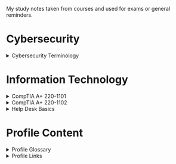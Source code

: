 My study notes taken from courses and used for exams or general reminders.

# Cybersecurity
<details> 
  <summary> Cybersecurity Terminology </summary>

- Jobs 
  
- Threats 
  - Threat Actors 
  - Types of Attacks 
  - Other 
  
- Defenses 
  - Automated 
  - Operations 
  - Frameworks & Standards 
  
- Tools 
  - Job Specific 
  - General 
  - Software
</details>

# Information Technology
<details> 
  <summary> CompTIA A+ 220-1101 </summary>
  
- Laptop Hardware
  - Laptop Hardware 
  - Laptop Batteries 
  - Laptop Keys 
  - Laptop Memory 
  - Replacing Laptop Storage 
  - 802.11 Wireless and Bluetooth 
  - Mini PCIe 
  - Mini PCI Express 
  - Biometrics 
  - NFC (Near-field Communication)
  
- Laptop Displays 
  - LCD Displays 
  - Types of Displays 
  - OLED Displays 
  - Wireless Displays 
  - Webcam 
  - Backlight 
  - Inverters 
  - Digitizers 
  
- Connecting Mobile Device
  - Introduction 
  - USB 
  - USBC 
  - Lightning 
  - Connectors 
  - Serial 
  - NFC 
  - Bluetooth 
  - Wi-Fi Hotspot 
  
- Mobile Device Accessories 
  - Intro 
  - Active Stylus 
  - Drawing Pad 
  - Trackpad 
  - Headsets 
  - Speakers 
  - Camera / Webcam 
  - Docking Station 
  - Port Replicator 
  
- Cellular Standards
  - Cellular Standards 
  - GSM 
  - CDMA 
  - LTE 
  - PRL 
  - Wi-Fi Hotspot 
  
- Mobile Device Connectivity
  - Bluetooth Pairing 
  - GPS 
  - MDM 
  
- Mobile Device Configurations
  - Configuring a Mobile Device 
  - Microsoft 365 
  - Synchronizing Data 
  
- Introduction to IP
  - A Series of Moving Vans 
  - IP (Internet Protocol) 
  - TCP and UDP 
  - TCP (Transmission Control Protocol) 
  - Speedy Delivery 
  - Lots of Ports 
  - Port Numbers 
  - Ports on the Network 
  
- Common Network Ports 
  - Port Numbers 
  - Telnet 
  - SMTP (Simple Main Transfer Protocol) 
  - DHCP (Dynamic Host Configuration Protocol) 
  - HTTP and HTTPS 
  - POP3 / IMAP 
  - SNMP (Simple Network Management Protocol) 
  - RDP (Remote Desktop Protocol) 
  
- Network Devices 
  
- Software Defined Networking 
  
- Wireless Network Standards 
  
- Wireless Network Technologies 
  
- Network Services 
  
- IPv4 and IPv6 
  
- Assigning IP Addresses 
  
- DNS Configuration 
  
- DNCP Configuration 
  
- VLANs and VPNS 
  
- Internet Connection Types 
  
- Network Types 
  
- Network Tools 
  
- Network Cables 
  
- Optical Fiber 
  
- 586A and 568B Colours 
  
- Peripheral Cables 
  
- Video Cables 
  
- SATA Device Cables 
  
- SCSI Device Cables 
  
- PATA Device Cables 
  
- Adapters and Converters 
  
- Copper Connectors 
  
- Fiber Connectors 
  
- An Overview of Memory 
  
- Memory Technologies 
  
- Storage Devices 
  
- RAID 
  
- Motherboard Form Factors 
  
- Motherboard Expansion Slots
  
- Motherboard Connectors 
  
- Motherboard Compatibility 
  
- The BIOS 
  
- BIOS Settings 
  
- CPU Features 
  
- Expansion Cards 
  
- Cooling 
  
- Computer Power 
  
- Multifunction Devices 
  
- Laser Printers 
  
- Laser Printer Maintenance 
  
- Inkjet Printer 
  
- Inkjet Printer Maintenance 
  
- Thermal Printers 
  
- Thermal Printer Maintenance 
  
- Impact Printers 
  
- Impact Printer Maintenace 
  
- 3D Printers 
  
- Cloud Models 
  
- Cloud Characteristics 
  
- Client-side Virtualization 
  
- How to Troubleshoot 
  
- Troubleshooting Common Hardware Problems 
  
- Troubleshooting Storage Devices 
  
- Troubleshooting Video and Display Issues 
  
- Troubleshooting Mobile Devices 
  
- Troubleshooting Printers 
  
- Troubleshooting Networks 
</details>
  
<details> 
  <summary> CompTIA A+ 220-1102 </summary>

- An Overview of Windows
  
- Windows Features 
  
- Windows Upgrades 
  
- Windows Command Line Tools 
  
- The Windows Network Command Line 
  
- Task Manager 
  
- The Microsoft Management Console 
  
- Additional Windows Tools 
  
- Windows Control Panel 
  
- Windows Settings 
  
- Windows Network Technologies 
  
- Configuring Windows Firewall 
  
- Windows IP Address Configuration 
  
- Windows Network Connections 
  
- Installing Applications 
  
- Operating Systems Overview 
  
- Fire Systems 
  
- Installing Operating Systems 
  
- Upgrading Windows 
  
- macOS Overview 
  
- macOS System Preferences 
  
- macOS Features 
  
- Linux Commands 
  
- Linux Features 
  
- Physical Security 
  
- Physical Security for Staff 
  
- Logical Security 
  
- Active Directory 
  
- Wireless Encryption 
  
- Authentication Methods 
  
- Malware 
  
- Anti-Malware Tools 
  
- Social Engineering 
  
- Denial of Service 
  
- Zero-Day Attacks 
  
- On-Path attacks 
  
- Password Attacks 
  
- Insider Threats 
  
- SQL Injection 
  
- Cross-site Scripting 
  
- Security Vulnerabilities 
  
- Defender Antivirus 
  
- Windows Firewall 
  
- Windows Security Settings
  
- Security Best Practices 
  
- Mobile Device Security 
  
- Data Destruction 
  
- Securing a SOHO Network 
  
- Browser Security 
  
- Troubleshooting Windows 
  
- Troubleshooting Solutions 
  
- Troubleshooting Security Issues 
  
- Removing Malware 
  
- Troubleshooting Mobile Devices 
  
- Troubleshooting Mobile Device Security 
  
- Ticketing Systems 
  
- Asset Management
  
- Document Types 
  
- Change Mangement 
  
- Managing Backups 
  
- Managing Electrostatic Discharge 
  
- Safety Procedures 
  
- Enviromental Impacts 
  
- Privacy, Licensing and Policies 
 
- Communicaton 
  
- Professionalism 
  
- Scripting Languages
  
- Scripting Use Cases 
  
- Remote Access 
</details> 
  
<details> 
  <summary> Help Desk Basics </summary>
  
- Ticketing System 
  - How to Create a New Ticket 
  - How to Write Knowledge Base Documentation 
  
- Virtualization 
  - Hyper-V Usage 
  
- Remote Access 
  - How to remote in on Zoom 
  
- Active Directory 
  - Setup for Server 2019 
  - How to Add Users 
  
- Networking Terminology 
</details> 

# Profile Content
<details>
  <summary> Profile Glossary </summary>
  
- Programing Languages
  - Assembly
  - JavaScript
  - Python
  - SQL
  - TypeScript
  - Nix
  
- Markup Languages
  - HTML 5
  - Markdown
  - XML
  
- Serialization
  - JSON
  - YAML
  
- Styling
  - Bootstrap
  - CSS3
  - SASS
  - Tailwind CSS
  
- JavaScript Framework
  - Express.js
  - jQuery
  - Next.js
  
- JavaScript Runtime Environment
  - Node.js
  
- JavaScript Libraries
  - Kaboom.js
  - React.js
  - Redux.js
  
- JavaScript Bundlers
  - esbuild
  - webpack
  
- Cross-platform
  - Electron.js
  - React Native
  
- Python Libraries
  - Pandas
  - Pygame
  
- Package Mangers
  - NPM
  - PyPi
  
- Testing Frameworks
  - Jest
  - PyUnit
  
- Application Security Platform
  - LGTM
  - SNYK
  
- Version Control
  - Git
  
- Version Control System
  - GitHub
  
- Command-Line
  - GNU Bash
  - PowerShell
  
- Integrated Development Environment
  - Pycharm
  - Replit
  - Virtual Studio Code
  
- Text Editor
  - GNU Nano
  - VIM
  - Visual Studio Code
  
- Interactive Computing Platform
  - Jupyter Notebook
  
- NoSQL Database
  - MongoDB
  
- Relational Database Management System
  - Microsoft SQL Server
  - MySQL
  - PostgreSQL
  
- Continuous Integration
  - Circle CI
  - GitHub Actions
  - Gradle
   - Jenkins
  - Travis CI
  - Webapp.io
  
- Container
  - Docker
  
- Container Orchestration
  - Kubernetes
  
- Configuration Management
  - Ansible
  
- Provisioning
  - Terraform
  
- Monitoring System
  - Nagios
  - Prometheus
  
- Log Management
  - Elastic Stack
  
- Distributed Tracing Tools
  - Jaeger
  
- Service Mesh
  - Istio
  
- Message-Broker
  - RabbitMQ
  
- Issue Tracking
  - Jira
  - Spiceworks
  
- Web Server
  - Nginx
  
- Virtualization
  - Hyper-V
  - VMware
  
- Project Management
  - Teamwork
  - ZenHub
  
- Customer Relationship Management
  - Salesforce
  
- Chat Based Collaboration
  - Microsoft Teams
  - Slack
  - Zoom
  
- Document Editor
  - Google Docs
  - LibreOffice
  - Microsoft Word
  
- Spreadsheet Editor
  - Google Sheets
  - Microsoft Excel
  
- Cloud Providers
  - Amazon Web Services
  - Google Cloud Platform
  
- VoIP Software
  - Discord
  
- Directory Service
  - Active Directory
  
- Web Browsers
  - Brave
  - Chrome
  - Firefox
  - Microsoft Edge
  - Safari
  - Tor
  
- Operating Systems
  - Android
  - Free BSD
  - iOS
  - Linux
  - MacOS
  - Windows
  
- Linux Distros
  - Kali Linux
  - REMnux
  - Tails
  - Ubuntu
  
- Security Information and Event Management
  - SolarWinds
  
- Security Orchestrated, Automation and Response (SOAR)
  - Splunk
  
- Intrusion Detection System
  - OSSEC
  - Security Onion
  - Snort
  
- Password Auditing
  - John the Ripper
  
- Web Vulnerability
  - Acunetix
  - Burp Suite
  - Nessus Professional
  - Nikto
  - ZAP
  
- Fingerprinting and Forensics Tool
  - p0f
  
- Encryption
  - TCPCrypt
  
- Firewalls
  - PfSense
  
- User Awareness Training Exercises
  - Gophish
  
- Penetration Testing
  - Aircrack-ng
  - Metasploit Framework
  - Nmap
  - OpenVAS
  - Shodan
  - Sqlmap
  - Wireshark
</details> 

<details>
  <summary> Profile Links </summary>

- Programing Languages
  
- Markup Languages 
  
- Serialization Languages
  
- Styling
  
- JavaScript Framework 
  
- JavaScript Runtime Environment
  
- JavaScript Libraries 
  
- JavaScript Bundlers
  
- Cross-platform
  
- Python Libraries 
  
- Package Mangers
  
- Testing Frameworks 
  
- Application Security Platform 
  
- Version Control 
  
- Version Control System 
  
- Command-Line
  
- Integrated Development Environment
  
- Text Editor
  
- Interactive Computing Platform
  
- NoSQL Database
  
- Relational Database Management System
  
- Continuous Integration
  
- Container
  
- Container Orchestration
  
- Configuration Management
  
- Provisioning
  
- Monitoring System
  
- Log Management 
  
- Distributed Tracing Tools
  
- Service Mesh
  
- Message-Broker
  
- Issue Tracking
  
- Web Server
  
- Virtualization
  
- Project Management
  
- Customer Relationship Management
  
- Chat Based Collaboration
  
- Document Editor
  
- Spreadsheet Editor
  
- Cloud Providers
  
- VoIP Software
  
- Directory Service
  
- Web Browsers
  
- Operating Systems
  
- Linux Distros
  
- Security Information and Event Management
  
- Security Orchestrated, Automation and Response (SOAR)
  
- Intrusion Detection System
  
- Password Auditing
  
- Web Vulnerability
  
- Fingerprinting and Forensics Tool
  
- Encryption
  
- Firewalls
  
- User Awareness Training Exercises
  
- Penetration Testing
</details> 
